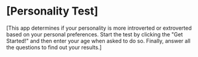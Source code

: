 # [Personality Test]
[This app determines if your personality is more introverted or extroverted based on your personal preferences. Start the test by clicking the "Get Started!" and then enter your age when asked to do so. Finally, answer all the questions to find out your results.]
